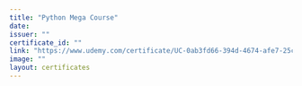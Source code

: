 ```yaml
---
title: "Python Mega Course"
date: 
issuer: ""
certificate_id: ""
link: "https://www.udemy.com/certificate/UC-0ab3fd66-394d-4674-afe7-25c3c7e7b5bd/"
image: ""
layout: certificates
---
```

